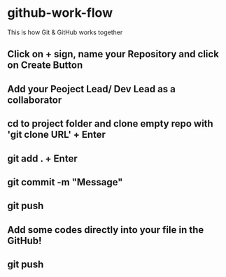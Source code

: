 # github-work-flow
This is how Git & GitHub works together

## Click on + sign, name your Repository and click on Create Button
## Add your Peoject Lead/ Dev Lead as a collaborator
## cd to project folder and clone empty repo with 'git clone URL' + Enter
## git add . + Enter
## git commit -m "Message"
## git push
## Add some codes directly into your file in the GitHub!
## git push
